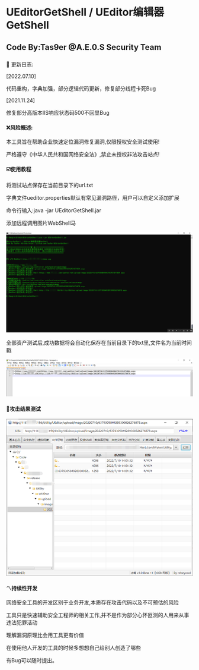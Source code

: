 # UEditorGetShell / UEditor编辑器GetShell

## Code By:Tas9er @A.E.0.S Security Team

##### 

:trident: 更新日志:

[2022.07.10]

代码重构，字典加强，部分逻辑代码更新，修复部分线程卡死Bug

[2021.11.24]

修复部分高版本IIS响应状态码500不回显Bug



#### :x:风险概述:

本工具旨在帮助企业快速定位漏洞修复漏洞,仅限授权安全测试使用!

严格遵守《中华人民共和国网络安全法》,禁止未授权非法攻击站点!



#### :ballot_box_with_check:使用教程

将测试站点保存在当前目录下的url.txt

字典文件ueditor.properties默认有常见漏洞路径，用户可以自定义添加扩展

命令行输入:java -jar UEditorGetShell.jar

添加远程调用图片WebShell马

![01](/image/01.png)

全部资产测试后,成功数据将会自动化保存在当前目录下的txt里,文件名为当前时间戳

![02](/image/02.jpg)



#### :100:攻击结果测试

![03](/image/03.jpg)



#### :part_alternation_mark:持续性开发

网络安全工具的开发区别于业务开发,本质存在攻击代码以及不可预估的风险

工具只是快速辅助安全工程师的相关工作,并不是作为部分心怀叵测的人用来从事违法犯罪活动

理解漏洞原理比会用工具更有价值

在使用他人开发的工具的时候多想想自己给别人创造了哪些

有Bug可以随时提出。





